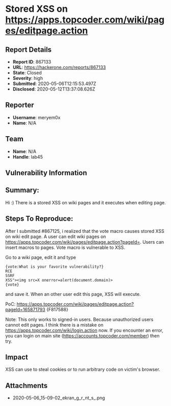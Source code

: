 # Stored XSS on https://apps.topcoder.com/wiki/pages/editpage.action

## Report Details
- **Report ID**: 867133
- **URL**: https://hackerone.com/reports/867133
- **State**: Closed
- **Severity**: high
- **Submitted**: 2020-05-06T12:15:53.497Z
- **Disclosed**: 2020-05-12T13:37:08.626Z

## Reporter
- **Username**: meryem0x
- **Name**: N/A

## Team
- **Name**: N/A
- **Handle**: lab45

## Vulnerability Information
## Summary:
Hi :) There is a stored XSS on wiki pages and it executes when editing page.

## Steps To Reproduce:
After I submitted #867125, i realized that the vote macro causes stored XSS on wiki edit page. 
A user can edit wiki pages on https://apps.topcoder.com/wiki/pages/editpage.action?pageId=. Users can insert macros to pages. Vote macro is vulnerable to XSS. 

Go to a wiki page, edit it and type

```
{vote:What is your favorite vulnerability?}
RCE
SSRF
XSS"><img src=X onerror=alert(document.domain)>
{vote}
```
and save it. When an other user edit this page, XSS will execute.

PoC:
https://apps.topcoder.com/wiki/pages/editpage.action?pageId=165871793
{F817588}

Note: This only works to signed-in users. Because unauthorized users cannot edit pages. I think there is a mistake on https://apps.topcoder.com/wiki/login.action now. If you encounter an error, you can login on main site (https://accounts.topcoder.com/member) then try.

## Impact

XSS can use to steal cookies or to run arbitrary code on victim's browser.

## Attachments
- 2020-05-06_15-09-02_ekran_g_r_nt_s_.png

